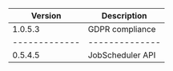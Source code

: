  Version	   |     Description
 ------------- | --------------
 1.0.5.3       |   GDPR compliance
 ------------- | --------------
 0.5.4.5       |   JobScheduler API